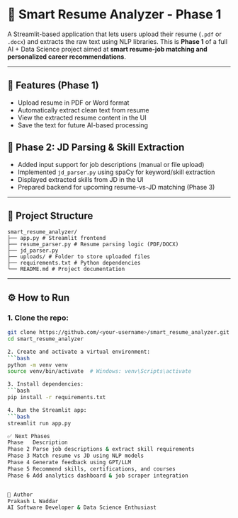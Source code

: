# 🧠 Smart Resume Analyzer - Phase 1

A Streamlit-based application that lets users upload their resume (`.pdf` or `.docx`) and extracts the raw text using NLP libraries. This is **Phase 1** of a full AI + Data Science project aimed at **smart resume-job matching and personalized career recommendations**.

---

## 🚀 Features (Phase 1)

- Upload resume in PDF or Word format
- Automatically extract clean text from resume
- View the extracted resume content in the UI
- Save the text for future AI-based processing

## 🚀 Phase 2: JD Parsing & Skill Extraction

- Added input support for job descriptions (manual or file upload)
- Implemented `jd_parser.py` using spaCy for keyword/skill extraction
- Displayed extracted skills from JD in the UI
- Prepared backend for upcoming resume-vs-JD matching (Phase 3)

---

## 📂 Project Structure
    smart_resume_analyzer/
    ├── app.py # Streamlit frontend
    ├── resume_parser.py # Resume parsing logic (PDF/DOCX)
    ├── jd_parser.py 
    ├── uploads/ # Folder to store uploaded files
    ├── requirements.txt # Python dependencies
    └── README.md # Project documentation

---

## ⚙️ How to Run

### 1. Clone the repo:
```bash
git clone https://github.com/<your-username>/smart_resume_analyzer.git
cd smart_resume_analyzer

2. Create and activate a virtual environment:
```bash
python -m venv venv
source venv/bin/activate  # Windows: venv\Scripts\activate

3. Install dependencies:
```bash
pip install -r requirements.txt

4. Run the Streamlit app:
```bash
streamlit run app.py

✅ Next Phases
Phase	Description
Phase 2	Parse job descriptions & extract skill requirements
Phase 3	Match resume vs JD using NLP models
Phase 4	Generate feedback using GPT/LLM
Phase 5	Recommend skills, certifications, and courses
Phase 6	Add analytics dashboard & job scraper integration


📌 Author
Prakash L Waddar
AI Software Developer & Data Science Enthusiast